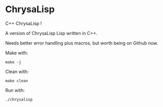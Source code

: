 # ChrysaLisp

C++ ChrysaLisp !

A version of ChrysaLisp Lisp written in C++.

Needs better error handling plus macros, but worth being on Github now.


Make with:

```
make -j
```

Clean with:

```
make clean
```

Run with:

```
./chrysalisp
```
